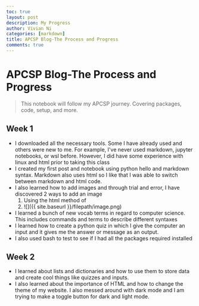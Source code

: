 ```yaml
---
toc: true
layout: post
description: My Progress
author: Vivian Ni
categories: [markdown]
title: APCSP Blog-The Process and Progress
comments: true
---
```


# APCSP Blog-The Process and Progress
>This notebook will follow my APCSP journey. Covering packages, code, setup, and more.

## Week 1
- I downloaded all the necessary tools. Some I have already used and others were new to me. For example, I've never used markdown, jupyter notebooks, or wsl before. However, I did have some experience with linux and html prior to taking this class
- I created my first post and notebook using python hello and markdown syntax. Markdown also uses html so I like that I was able to switch between markdown and html code.
- I also learned how to add images and through trial and error, I have discovered 2 ways to add an image
    1. Using the html method of <img scr="" > 
    2. ![]({{ site.baseurl }}/filepath/image.png) 
- I learned a bunch of new vocab terms in regard to computer science. This includes commands and terms to describe different syntaxes
- I learned how to create a python quiz in which I give the computer an input and it gives me the answer or message as an output.
- I also used bash to test to see if I had all the packages required installed

## Week 2
- I learned about lists and dictionaries and how to use them to store data and create cool things like quizzes and inputs.
- I also learned about the importance of HTML and how to change the theme of my website. I also messed around with dark mode and I am trying to make a toggle button for dark and light mode.